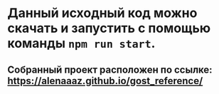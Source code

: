 # Данный исходный код можно скачать и запустить с помощью команды `npm run start`.
## Собранный проект расположен по ссылке: https://alenaaaz.github.io/gost_reference/
